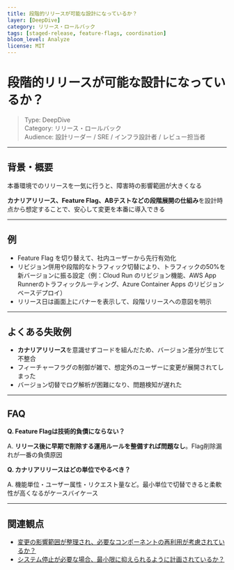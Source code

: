 ```yaml
---
title: 段階的リリースが可能な設計になっているか？
layer: [DeepDive]
category: リリース・ロールバック
tags: [staged-release, feature-flags, coordination]
bloom_level: Analyze
license: MIT
---
```


# 段階的リリースが可能な設計になっているか？

> Type: DeepDive  
> Category: リリース・ロールバック  
> Audience: 設計リーダー / SRE / インフラ設計者 / レビュー担当者

---

## 背景・概要

本番環境でのリリースを一気に行うと、障害時の影響範囲が大きくなる

**カナリアリリース、Feature Flag、ABテストなどの段階展開の仕組み**を設計時点から想定することで、安心して変更を本番に導入できる

---

## 例

- Feature Flag を切り替えて、社内ユーザーから先行有効化
- リビジョン併用や段階的なトラフィック切替により、トラフィックの50%を新バージョンに振る設定（例：Cloud Run のリビジョン機能、AWS App Runnerのトラフィックルーティング、Azure Container Apps のリビジョンベースデプロイ）
- リリース日は画面上にバナーを表示して、段階リリースへの意図を明示

---

## よくある失敗例

- **カナリアリリース**を意識せずコードを組んだため、バージョン差分が生じて不整合
- フィーチャーフラグの制御が雑で、想定外のユーザーに変更が展開されてしまった
- バージョン切替でログ解析が困難になり、問題検知が遅れた

---

## FAQ

**Q. Feature Flagは技術的負債にならない？**

A. **リリース後に早期で削除する運用ルールを整備すれば問題なし**。Flag削除漏れが一番の負債原因

**Q. カナリアリリースはどの単位でやるべき？**

A. 機能単位・ユーザー属性・リクエスト量など。最小単位で切替できると柔軟性が高くなるがケースバイケース

---

## 関連観点

- [変更の影響範囲が整理され、必要なコンポーネントの再利用が考慮されているか？](https://zenn.dev/kanaria007/articles/95f9d91567a9ee)
- [システム停止が必要な場合、最小限に抑えられるように計画されているか？](https://zenn.dev/kanaria007/articles/bc767346d55ab2)
